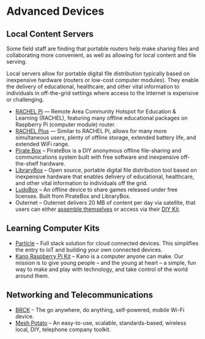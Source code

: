 # Advanced Devices

## Local Content Servers

Some field staff are finding that portable routers help make sharing files and collaborating more convenient, as well as allowing for local content and file serving.

Local servers allow for portable digital file distribution typically based on inexpensive hardware (routers or low-cost computer modules). They enable the delivery of educational, healthcare, and other vital information to individuals in off-the-grid settings where access to the Internet is expensive or challenging.

- [RACHEL Pi](https://racheloffline.org/products/rachel-pi-complete-server-package) — Remote Area Community Hotspot for Education &amp; Learning (RACHEL), featuring many offline educational packages on Raspberry Pi (computer module) router.
- [RACHEL Plus](https://racheloffline.org/products/rachel-plus) — Similar to RACHEL Pi, allows for many more simultaneous users, plenty of offline storage, extended battery life, and extended WiFi range.
- [Pirate Box](http://piratebox.cc/) – PirateBox is a DIY anonymous offline file-sharing and communications system built with free software and inexpensive off-the-shelf hardware.
- [LibraryBox](http://librarybox.us/) – Open source, portable digital file distribution tool based on inexpensive hardware that enables delivery of educational, healthcare, and other vital information to individuals off the grid.
- [LudoBox](http://leschiensdelenfer.org/la-ludobox/ludobox-fr/) – An offline device to share games released under free licenses. Built from PirateBox and LibraryBox.
- Outernet – Outernet delivers 20 MB of content per day via satellite, that users can either [assemble themselves](https://store.outernet.is/products/deluxe-outernet-diy-receiver-kit) or access via their [DIY Kit](https://store.outernet.is/products/deluxe-outernet-diy-receiver-kit).

## Learning Computer Kits

- [Particle](https://www.particle.io/) – Full stack solution for cloud connected devices. This simplifies the entry to IoT and building your own connected devices.
- [Kano Raspberry Pi Kit](http://www.kano.me/) – Kano is a computer anyone can make. Our mission is to give young people – and the young at heart – a simple, fun way to make and play with technology, and take control of the world around them.

## Networking and Telecommunications

- [BRCK](http://www.brck.com/) – The go anywhere, do anything, self-powered, mobile Wi-Fi device.
- [Mesh Potato](http://villagetelco.org/mesh-potato/) – An easy-to-use, scalable, standards-based, wireless local, DIY, telephone company toolkit.